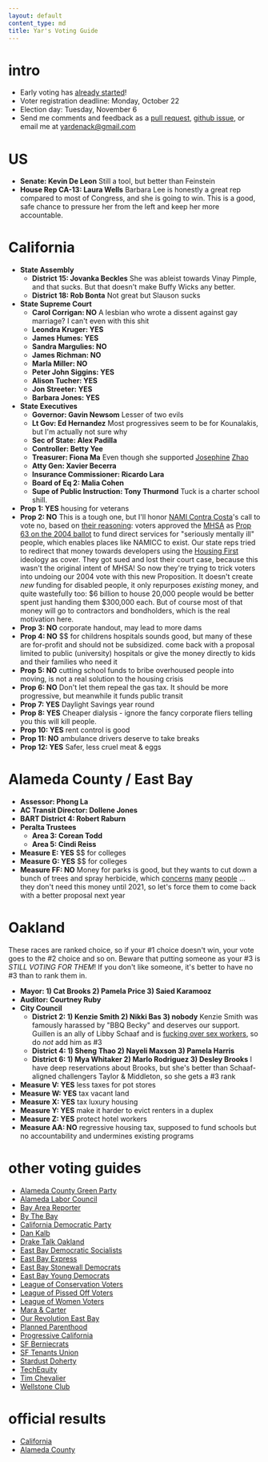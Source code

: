 ```yaml
---
layout: default
content_type: md
title: Yar's Voting Guide
---
```


# intro

* Early voting has [already started](https://www.acvote.org/erl)!
* Voter registration deadline: Monday, October 22
* Election day: Tuesday, November 6
* Send me comments and feedback as a [pull request](https://github.com/yar-votes/yar-votes.github.io/pulls), [github issue](https://github.com/yar-votes/yar-votes.github.io/issues), or email me at [yardenack@gmail.com](mailto:yardenack@gmail.com)

# US

* **Senate: Kevin De Leon** Still a tool, but better than Feinstein
* **House Rep CA-13: Laura Wells** Barbara Lee is honestly a great rep compared to most of Congress, and she is going to win. This is a good, safe chance to pressure her from the left and keep her more accountable.

# California

* **State Assembly**
  * **District 15: Jovanka Beckles** She was ableist towards Vinay Pimple, and that sucks. But that doesn't make Buffy Wicks any better.
  * **District 18: Rob Bonta** Not great but Slauson sucks
* **State Supreme Court**
  * **Carol Corrigan: NO** A lesbian who wrote a dissent against gay marriage? I can't even with this shit
  * **Leondra Kruger: YES**
  * **James Humes: YES**
  * **Sandra Margulies: NO**
  * **James Richman: NO**
  * **Marla Miller: NO**
  * **Peter John Siggins: YES**
  * **Alison Tucher: YES**
  * **Jon Streeter: YES**
  * **Barbara Jones: YES**
* **State Executives**
  * **Governor: Gavin Newsom** Lesser of two evils
  * **Lt Gov: Ed Hernandez** Most progressives seem to be for Kounalakis, but I'm actually not sure why
  * **Sec of State: Alex Padilla**
  * **Controller: Betty Yee**
  * **Treasurer: Fiona Ma** Even though she supported [Josephine](http://www.sfexaminer.com/school-board-candidate-fire-past-transphobic-statements/) [Zhao](https://missionlocal.org/2018/09/josephine-zhao-mayor-breed-scott-wiener-circle-the-wagons-for-embattled-candidate-but-for-how-long/)
  * **Atty Gen: Xavier Becerra**
  * **Insurance Commissioner: Ricardo Lara**
  * **Board of Eq 2: Malia Cohen**
  * **Supe of Public Instruction: Tony Thurmond** Tuck is a charter school shill.
* **Prop 1: YES** housing for veterans
* **Prop 2: NO** This is a tough one, but I'll honor [NAMI Contra Costa](http://www.namicontracosta.org/)'s call to vote no, based on [their reasoning](http://www.namicontracosta.org/wp-content/uploads/2018/09/September_2018.pdf): voters approved the [MHSA](https://en.wikipedia.org/wiki/California_Mental_Health_Services_Act) as [Prop 63 on the 2004 ballot](https://en.wikipedia.org/wiki/California_Proposition_63_(2004)) to fund direct services for "seriously mentally ill" people, which enables places like NAMICC to exist. Our state reps tried to redirect that money towards developers using the [Housing First](https://en.wikipedia.org/wiki/Housing_First) ideology as cover. They got sued and lost their court case, because this wasn't the original intent of MHSA! So now they're trying to trick voters into undoing our 2004 vote with this new Proposition. It doesn't create *new* funding for disabled people, it only repurposes *existing* money, and quite wastefully too: $6 billion to house 20,000 people would be better spent just handing them $300,000 each. But of course most of that money will go to contractors and bondholders, which is the real motivation here.
* **Prop 3: NO** corporate handout, may lead to more dams
* **Prop 4: NO** $$ for childrens hospitals sounds good, but many of these are for-profit and should not be subsidized. come back with a proposal limited to public (university) hospitals or give the money directly to kids and their families who need it
* **Prop 5: NO** cutting school funds to bribe overhoused people into moving, is not a real solution to the housing crisis
* **Prop 6: NO** Don't let them repeal the gas tax. It should be more progressive, but meanwhile it funds public transit
* **Prop 7: YES** Daylight Savings year round
* **Prop 8: YES** Cheaper dialysis - ignore the fancy corporate fliers telling you this will kill people.
* **Prop 10: YES** rent control is good
* **Prop 11: NO** ambulance drivers deserve to take breaks
* **Prop 12: YES** Safer, less cruel meat & eggs

# Alameda County / East Bay

* **Assessor: Phong La**
* **AC Transit Director: Dollene Jones**
* **BART District 4: Robert Raburn**
* **Peralta Trustees**
  * **Area 3: Corean Todd**
  * **Area 5: Cindi Reiss**
* **Measure E: YES** $$ for colleges
* **Measure G: YES** $$ for colleges
* **Measure FF: NO** Money for parks is good, but they wants to cut down a bunch of trees and spray herbicide, which [concerns](https://defendeastbayforests.wordpress.com/measureff/) [many](https://milliontrees.me/2018/09/08/wildfire-cover-story-is-the-lie-that-binds/) [people](https://www.facebook.com/savetheeastbayhills/) ... they don't need this money until 2021, so let's force them to come back with a better proposal next year

# Oakland

These races are ranked choice, so if your #1 choice doesn't win, your vote goes to the #2 choice and so on. Beware that putting someone as your #3 is *STILL VOTING FOR THEM*! If you don't like someone, it's better to have no #3 than to rank them in.

* **Mayor: 1) Cat Brooks 2) Pamela Price 3) Saied Karamooz** 
* **Auditor:  Courtney Ruby**
* **City Council**
  * **District 2: 1) Kenzie Smith 2) Nikki Bas 3) nobody** Kenzie Smith was famously harassed by "BBQ Becky" and deserves our support. Guillen is an ally of Libby Schaaf and is [fucking over sex workers](https://uspros.net/2018/09/11/stop-legislation-in-oakland-that-targets-sex-workers-clients/), so do *not* add him as #3
  * **District 4: 1) Sheng Thao 2) Nayeli Maxson 3) Pamela Harris**
  * **District 6: 1) Mya Whitaker 2) Marlo Rodriguez 3) Desley Brooks** I have deep reservations about Brooks, but she's better than Schaaf-aligned challengers Taylor & Middleton, so she gets a #3 rank
* **Measure V: YES** less taxes for pot stores
* **Measure W: YES** tax vacant land
* **Measure X: YES** tax luxury housing
* **Measure Y: YES** make it harder to evict renters in a duplex
* **Measure Z: YES** protect hotel workers
* **Measure AA: NO** regressive housing tax, supposed to fund schools but no accountability and undermines existing programs

# other voting guides

* [Alameda County Green Party](https://acgreens.wordpress.com/voter-guides/)
* [Alameda Labor Council](http://alamedalabor.org/2018/08/09/new-endorsements-for-the-alc/)
* [Bay Area Reporter](https://www.ebar.com/news/news//266598/bay_area_reporter_election_endorsements)
* [By The Bay](https://www.bythebay.cool/ballot-preview/)
* [California Democratic Party](https://www.cadem.org/vote/endorsements)
* [Dan Kalb](https://www.dankalb.net/dan-s-ballot-recommendations-nov-18)
* [Drake Talk Oakland](https://draketalkoakland.com/2018/08/23/towards-a-new-city-council-in-turbulent-times/)
* [East Bay Democratic Socialists](https://www.eastbaydsa.org/)
* [East Bay Express](https://www.eastbayexpress.com/oakland/our-november-2018-endorsement-guide/Content?oid=21443046&showFullText=true)
* [East Bay Stonewall Democrats](http://eastbaystonewalldemocrats.org/)
* [East Bay Young Democrats](https://www.ebyd.org/endorsements/)
* [League of Conservation Voters](http://www.ecovote.org/page/endorsements)
* [League of Pissed Off Voters](http://www.theleaguesf.org/voter_guides)
* [League of Women Voters](https://lwvc.org/vote/elections/ballot-recommendations)
* [Mara & Carter](https://docs.google.com/spreadsheets/d/11BPvzeIkJHUGY54rXlpltwqNjx3_gg6ENlwPh8tuosk/edit)
* [Our Revolution East Bay](https://www.facebook.com/OurRevolutionEastBay/photos/a.1882837791745440/2349240395105175/)
* [Planned Parenthood](http://www.ppactionca.org/local-info/mar-monte/voter-guide-2018.html)
* [Progressive California](http://politics.voxpublica.org/)
* [SF Berniecrats](http://www.sfberniecrats.com/november_2018_endorsements)
* [SF Tenants Union](https://www.sftu.org/endorsements/)
* [Stardust Doherty](http://stardustdoherty.org/wordpress/?p=9471)
* [TechEquity](https://techequitycollaborative.org/wp-content/uploads/2018/10/TechEquity-Voter-Guide-Election-2018.pdf)
* [Tim Chevalier](https://tim.dreamwidth.org/2051420.html)
* [Wellstone Club](http://wellstoneclub.org/current-endorsements/)

# official results

* [California](https://vote.sos.ca.gov/)
* [Alameda County](https://acgov.org/rovresults/235/index.htm)
